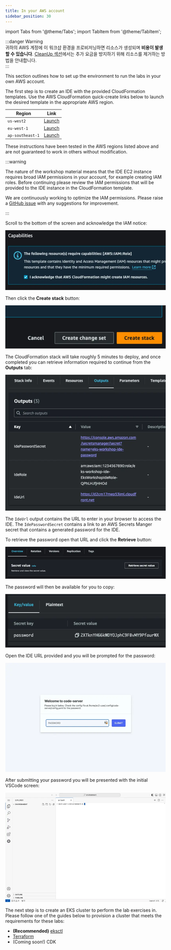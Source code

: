 ```yaml
---
title: In your AWS account
sidebar_position: 30
---
```


import Tabs from '@theme/Tabs';
import TabItem from '@theme/TabItem';

:::danger Warning\
귀하의 AWS 계정에 이 워크샵 환경을 프로비저닝하면 리소스가 생성되며 **비용이 발생할 수 있습니다**. [CleanUp 섹션](cleanup)에서는 추가 요금을 방지하기 위해 리소스를 제거하는 방법을 안내합니다.\
:::

This section outlines how to set up the environment to run the labs in your own AWS account.

The first step is to create an IDE with the provided CloudFormation templates. Use the AWS CloudFormation quick-create links below to launch the desired template in the appropriate AWS region.

| Region           | Link                                                                                                                                                                                                                                                                                                                              |
| ---------------- | --------------------------------------------------------------------------------------------------------------------------------------------------------------------------------------------------------------------------------------------------------------------------------------------------------------------------------- |
| `us-west2`       | [Launch](https://us-west-2.console.aws.amazon.com/cloudformation/home#/stacks/quickcreate?templateUrl=https://ws-assets-prod-iad-r-pdx-f3b3f9f1a7d6a3d0.s3.us-west-2.amazonaws.com/39146514-f6d5-41cb-86ef-359f9d2f7265/eks-workshop-vscode-cfn.yaml&stackName=eks-workshop-ide&param_RepositoryRef=VAR::MANIFESTS_REF)           |
| `eu-west-1`      | [Launch](https://eu-west-1.console.aws.amazon.com/cloudformation/home#/stacks/quickcreate?templateUrl=https://ws-assets-prod-iad-r-dub-85e3be25bd827406.s3.eu-west-1.amazonaws.com/39146514-f6d5-41cb-86ef-359f9d2f7265/eks-workshop-vscode-cfn.yaml&stackName=eks-workshop-ide&param_RepositoryRef=VAR::MANIFESTS_REF)           |
| `ap-southeast-1` | [Launch](https://ap-southeast-1.console.aws.amazon.com/cloudformation/home#/stacks/quickcreate?templateUrl=https://ws-assets-prod-iad-r-sin-694a125e41645312.s3.ap-southeast-1.amazonaws.com/39146514-f6d5-41cb-86ef-359f9d2f7265/eks-workshop-vscode-cfn.yaml&stackName=eks-workshop-ide&param_RepositoryRef=VAR::MANIFESTS_REF) |

These instructions have been tested in the AWS regions listed above and are not guaranteed to work in others without modification.

:::warning

The nature of the workshop material means that the IDE EC2 instance requires broad IAM permissions in your account, for example creating IAM roles. Before continuing please review the IAM permissions that will be provided to the IDE instance in the CloudFormation template.

We are continuously working to optimize the IAM permissions. Please raise a [GitHub issue](https://github.com/aws-samples/eks-workshop-v2/issues) with any suggestions for improvement.

:::

Scroll to the bottom of the screen and acknowledge the IAM notice:

![acknowledge IAM](./assets/acknowledge-iam.webp)

Then click the **Create stack** button:

![Create Stack](./assets/create-stack.webp)

The CloudFormation stack will take roughly 5 minutes to deploy, and once completed you can retrieve information required to continue from the **Outputs** tab:

![cloudformation outputs](./assets/vscode-outputs.webp)

The `IdeUrl` output contains the URL to enter in your browser to access the IDE. The `IdePasswordSecret` contains a link to an AWS Secrets Manger secret that contains a generated password for the IDE.

To retrieve the password open that URL and click the **Retrieve** button:

![secretsmanager retrieve](./assets/vscode-password-retrieve.webp)

The password will then be available for you to copy:

![cloudformation outputs](./assets/vscode-password-visible.webp)

Open the IDE URL provided and you will be prompted for the password:

![cloudformation outputs](./assets/vscode-password.webp)

After submitting your password you will be presented with the initial VSCode screen:

![cloudformation outputs](./assets/vscode-splash.webp)

The next step is to create an EKS cluster to perform the lab exercises in. Please follow one of the guides below to provision a cluster that meets the requirements for these labs:

- **(Recommended)** [eksctl](./using-eksctl.md)
- [Terraform](./using-terraform.md)
- (Coming soon!) CDK